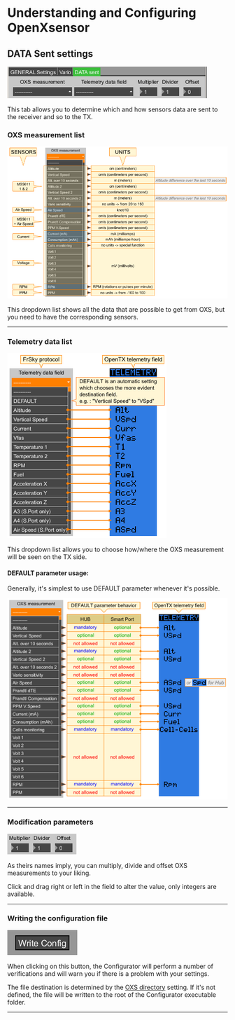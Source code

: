 # Understanding and Configuring OpenXsensor #

## DATA Sent settings ##

![OXSC_DATA_01](images/OXSC_DATA_01.png)

This tab allows you to determine which and how sensors data are sent to the receiver and so to the TX.

### OXS measurement list ###

![OXSC_DATA_02](images/OXSC_DATA_02.png)

This dropdown list shows all the data that are possible to get from OXS, but you need to have the corresponding sensors.


---


### Telemetry data list ###

![OXSC_DATA_03](images/OXSC_DATA_03.png)

This dropdown list allows you to choose how/where the OXS measurement will be seen on the TX side.

#### DEFAULT parameter usage: ####

Generally, it's simplest to use DEFAULT parameter whenever it's possible.

![OXSC_DATA_04](images/OXSC_DATA_04.png)


---


### Modification parameters ###

![OXSC_DATA_05](images/OXSC_DATA_05.png)

As theirs names imply, you can multiply, divide and offset OXS measurements to your liking.

Click and drag right or left in the field to alter the value, only integers are available.


---


### Writing the configuration file ###

![OXSC_DATA_06](images/OXSC_DATA_06.png)

When clicking on this button, the Configurator will perform a number of verifications and will warn you if there is a problem with your settings.

The file destination is determined by the [OXS directory](OXS_Configuration#OXS_directory.md) setting. If it's not defined, the file will be written to the root of the Configurator executable folder.


---

